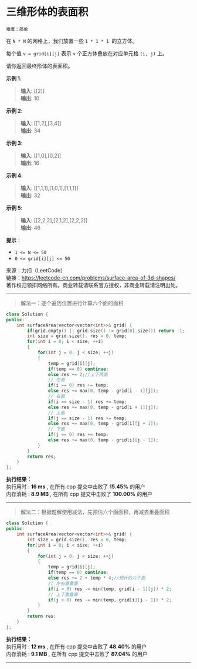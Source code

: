 # 三维形体的表面积 #  
`难度：简单` 

在 `N * N` 的网格上，我们放置一些 `1 * 1 * 1`  的立方体。  

每个值 `v = grid[i][j]` 表示 `v` 个正方体叠放在对应单元格 `(i, j)` 上。

请你返回最终形体的表面积。  

**示例 1**:  
>**输入**: [[2]]  
>**输出**: 10  

**示例 2**:  
>**输入**: [[1,2],[3,4]]  
>**输出**: 34  

**示例 3**:  
>**输入**: [[1,0],[0,2]]  
>**输出**: 16  

**示例 4**:  
>**输入**: [[1,1,1],[1,0,1],[1,1,1]]  
>**输出**: 32  

**示例 5**:  
>**输入**: [[2,2,2],[2,1,2],[2,2,2]]  
>**输出**: 46  

**提示**：  
- `1 <= N <= 50`  
- `0 <= grid[i][j] <= 50`  

来源：力扣（LeetCode）  
链接：https://leetcode-cn.com/problems/surface-area-of-3d-shapes/  
著作权归领扣网络所有。商业转载请联系官方授权，非商业转载请注明出处。  

---  
>解法一：逐个遍历位置进行计算六个面的面积  

```C++  
class Solution {
public:
    int surfaceArea(vector<vector<int>>& grid) {
        if(grid.empty() || grid.size() != grid[0].size()) return -1;
        int size = grid.size(), res = 0, temp;
        for(int i = 0; i < size; ++i)
        {
            for(int j = 0; j < size; ++j)
            {
                temp = grid[i][j];
                if(temp == 0) continue;
                else res += 2;//上下两面
                // 左面
                if(i == 0) res += temp;
                else res += max(0, temp - grid[i - 1][j]);
                // 右面
                if(i == size - 1) res += temp;
                else res += max(0, temp - grid[i + 1][j]);
                // 上面
                if(j == size - 1) res += temp;
                else res += max(0, temp - grid[i][j + 1]);
                // 下面
                if(j == 0) res += temp;
                else res += max(0, temp - grid[i][j - 1]);
            }
        }
        return res;
    }
};
```  

**执行结果：**  
执行用时 : **16 ms** , 在所有 cpp 提交中击败了 **15.45%** 的用户  
内存消耗 : **8.9 MB** , 在所有 cpp 提交中击败了 **100.00%** 的用户  

---  
>解法二：根据题解使用减法，先预估六个面面积，再减去重叠面积  

```C++  
class Solution {
public:
    int surfaceArea(vector<vector<int>>& grid) {
        int size = grid.size(), res = 0, temp;
        for(int i = 0; i < size; ++i)
        {
            for(int j = 0; j < size; ++j)
            {
                temp = grid[i][j];
                if(temp == 0) continue;
                else res += 2 + temp * 4;//预计的六个面
                // 左右重叠面
                if(i > 0) res -= min(temp, grid[i - 1][j]) * 2;
                // 上下重叠面
                if(j > 0) res -= min(temp, grid[i][j - 1]) * 2;
            }
        }
        return res;
    }
};
```  

**执行结果：**  
执行用时 : **12 ms** , 在所有 cpp 提交中击败了 **48.40%** 的用户  
内存消耗 : **9.1 MB** , 在所有 cpp 提交中击败了 **87.04%** 的用户  

---  